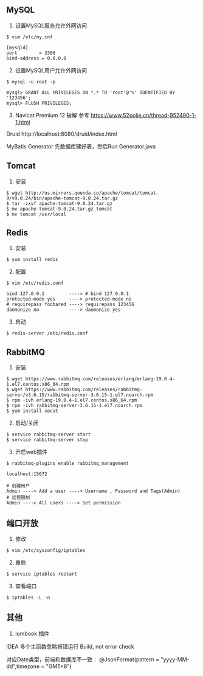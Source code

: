 ## MySQL
1. 设置MySQL服务允许外网访问
```
$ vim /etc/my.cnf

[mysqld]
port        = 3306
bind-address = 0.0.0.0
```

2. 设置MySQL用户允许外网访问
```
$ mysql -u root -p

mysql> GRANT ALL PRIVILEGES ON *.* TO 'root'@'%' IDENTIFIED BY '123456'; 
mysql> FLUSH PRIVILEGES;
```

3. Navicat Premium 12 破解
参考 https://www.52pojie.cn/thread-952490-1-1.html

Druid
http://localhost:8080/druid/index.html

MyBatis Generator
先数据库建好表，然后Run Generator.java

## Tomcat
1. 安装
```
$ wget http://us.mirrors.quenda.co/apache/tomcat/tomcat-9/v9.0.24/bin/apache-tomcat-9.0.24.tar.gz
$ tar -zxvf apache-tomcat-9.0.24.tar.gz
$ mv apache-tomcat-9.0.24.tar.gz tomcat
$ mv tomcat /usr/local
```

## Redis
1. 安装
```
$ yum install redis
```

2. 配置
```
$ vim /etc/redis.conf

bind 127.0.0.1         ----> # bind 127.0.0.1
protected-mode yes     ----> protected-mode no
# requirepass foobared ----> requirepass 123456
daemonize no           ----> daemonize yes
```

3. 启动
```
$ redis-server /etc/redis.conf
```

## RabbitMQ
1. 安装
```
$ wget https://www.rabbitmq.com/releases/erlang/erlang-19.0.4-1.el7.centos.x86_64.rpm
$ wget https://www.rabbitmq.com/releases/rabbitmq-server/v3.6.15/rabbitmq-server-3.6.15-1.el7.noarch.rpm
$ rpm -ivh erlang-19.0.4-1.el7.centos.x86_64.rpm
$ rpm -ivh rabbitmq-server-3.6.15-1.el7.noarch.rpm
$ yum install socat
```

2. 启动/关闭
```
$ service rabbitmq-server start
$ service rabbitmq-server stop
```

3. 开启web插件
```
$ rabbitmq-plugins enable rabbitmq_management

localhost:15672

# 创建用户
Admin ----> Add a user ----> Username , Password and Tags(Admin)
# 远程限制
Admin ----> All users ----> Set permission
```

## 端口开放
1. 修改
```
$ vim /etc/sysconfig/iptables
```

2. 重启
```
$ service iptables restart
```

3. 查看端口
```
$ iptables -L -n
```


## 其他
1. lombook 插件

IDEA 多个主函数忽略报错运行
Build, not error check

对应Date类型，前端和数据库不一致：
@JsonFormat(pattern = "yyyy-MM-dd",timezone = "GMT+8")